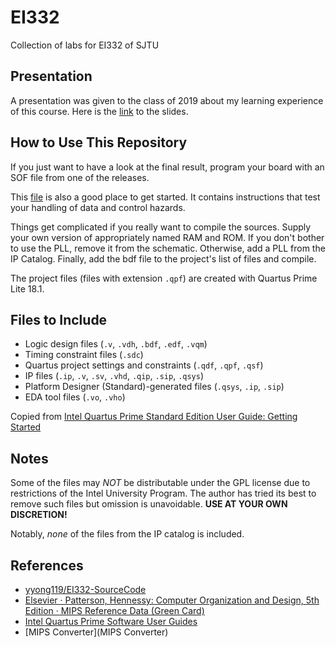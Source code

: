 # EI332

Collection of labs for EI332 of SJTU

## Presentation

A presentation was given to the class of 2019 about my learning experience of this course. Here is the [link](https://github.com/xushangning/ei332/blob/master/slides.pdf) to the slides.

## How to Use This Repository

If you just want to have a look at the final result, program your board with an SOF file from one of the releases.

This [file](https://github.com/xushangning/ei332/blob/dc8f4a5dfbe5ced70f64fbeab9b5d5910889afb5/five_stage_pipelined_computer/instmem.mif) is also a good place to get started. It contains instructions that test your handling of data and control hazards.

Things get complicated if you really want to compile the sources. Supply your own version of appropriately named RAM and ROM. If you don't bother to use the PLL, remove it from the schematic. Otherwise, add a PLL from the IP Catalog. Finally, add the bdf file to the project's list of files and compile.

The project files (files with extension `.qpf`) are created with Quartus Prime Lite 18.1.

## Files to Include

- Logic design files (`.v`, `.vdh`, `.bdf`, `.edf`, `.vqm`)
- Timing constraint files (`.sdc`)
- Quartus project settings and constraints (`.qdf`, `.qpf`, `.qsf`)
- IP files (`.ip`, `.v`, `.sv`, `.vhd`, `.qip`, `.sip`, `.qsys`)
- Platform Designer (Standard)-generated files (`.qsys`, `.ip`, `.sip`)
- EDA tool files (`.vo`, `.vho`)

Copied from [Intel Quartus Prime Standard Edition User Guide: Getting Started](https://www.intel.com/content/www/us/en/programmable/documentation/yoq1529444104707.html#mwh1409958325703)

## Notes

Some of the files may *NOT* be distributable under the GPL license due to restrictions of the Intel University Program. The author has tried its best to remove such files but omission is unavoidable. **USE AT YOUR OWN DISCRETION!**

Notably, *none* of the files from the IP catalog is included.

## References

- [yyong119/EI332-SourceCode](https://github.com/yyong119/EI332-SourceCode)
- [Elsevier · Patterson, Hennessy: Computer Organization and Design, 5th Edition · MIPS Reference Data (Green Card)](https://booksite.elsevier.com/9780124077263/mips_reference_data.php)
- [Intel Quartus Prime Software User Guides](https://www.intel.com/content/www/us/en/programmable/products/design-software/fpga-design/quartus-prime/user-guides.html)
- [MIPS Converter](MIPS Converter)
